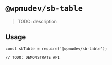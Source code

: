 # `@wpmudev/sb-table`

> TODO: description

## Usage

```
const sbTable = require('@wpmudev/sb-table');

// TODO: DEMONSTRATE API
```

